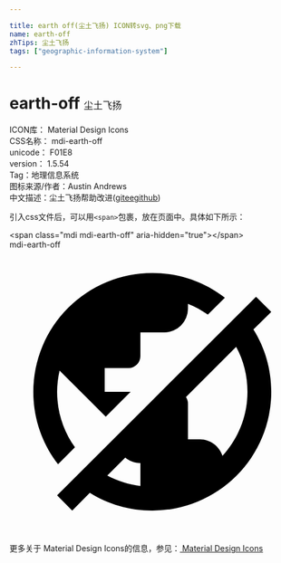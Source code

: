 ```yaml
---

title: earth off(尘土飞扬) ICON转svg、png下载
name: earth-off
zhTips: 尘土飞扬
tags: ["geographic-information-system"]

---
```


# earth-off  <small style="font-size: 60%;font-weight: 100">尘土飞扬</small>


<div class="detail-page">
<p>
<span>
ICON库：
<span class="badge-secondary badge">Material Design Icons</span> 
</span>
<br/>
<span>
CSS名称：
<span class="badge-secondary badge">mdi-earth-off</span> 
</span>
<br/>
<span>
unicode：
<span class="badge-secondary badge">F01E8</span> 
<copy-btn content='F01E8' btn-title=""></copy-btn>
<copy-btn :content='String.fromCodePoint(parseInt("F01E8", 16))' btn-title="复制U"></copy-btn>
</span>
<br/>
<span>
version：
<span class="badge-secondary badge">1.5.54</span> 
</span><br/><span>Tag：<span class="badge-light badge"><router-link to="/tags/geographic-information-system.html">地理信息系统</router-link></span></span>
<br/>
<span>图标来源/作者：<span class="badge-light badge">Austin Andrews</span></span> 
<br/>
<span class="zh-detail">中文描述：<span class="badge-primary badge">尘土飞扬</span><span class="help-link"><span>帮助改进</span>(<a href="https://gitee.com/liuwave/icon-helper/edit/master/json/material/earth-off.json" target="_blank" rel="noopener noreferrer">gitee</a><a href="https://github.com/liuwave/icon-helper/edit/master/json/material/earth-off.json" target="_blank" rel="noopener noreferrer">github</a></span>)</span><br/>
</p>
</div>
<div class="alert alert-dark">
  <i class="mdi mdi-earth-off mdi-48px"></i>
  <i class="mdi mdi-earth-off mdi-36px"></i>
  <i class="mdi mdi-earth-off mdi-24px"></i>
  <i class="mdi mdi-earth-off mdi-18px"></i>
</div>
<div>
  <p>引入css文件后，可以用<code>&lt;span&gt;</code>包裹，放在页面中。具体如下所示：    
  </p>
  <div class="alert alert-primary" style="font-size: 14px">
    &lt;span class="mdi mdi-earth-off" aria-hidden="true"&gt;&lt;/span&gt;
    <copy-btn content='<span class="mdi mdi-earth-off" aria-hidden="true"></span>'></copy-btn>
  </div>
  <div class="alert alert-secondary">
    <i class="mdi mdi-earth-off"
    style="font-size: 24px"
    aria-hidden="true"></i> mdi-earth-off
    <copy-btn content="mdi-earth-off" btn-title="复制图标名称"></copy-btn>
  </div>
</div>
<div id="svg" class="svg-wrap">
<svg xmlns="http://www.w3.org/2000/svg" viewBox="0 0 24 24"><path d="M22,5.27L20.5,6.75C21.46,8.28 22,10.07 22,12A10,10 0 0,1 12,22C10.08,22 8.28,21.46 6.75,20.5L5.27,22L4,20.72L20.72,4L22,5.27M17.9,17.39C19.2,15.97 20,14.08 20,12C20,10.63 19.66,9.34 19.05,8.22L14.83,12.44C14.94,12.6 15,12.79 15,13V16H16C16.89,16 17.64,16.59 17.9,17.39M11,19.93V18C10.5,18 10.07,17.83 9.73,17.54L8.22,19.05C9.07,19.5 10,19.8 11,19.93M15,4.59V5A2,2 0 0,1 13,7H11V9A1,1 0 0,1 10,10H8V12H10.18L8.09,14.09L4.21,10.21C4.08,10.78 4,11.38 4,12C4,13.74 4.56,15.36 5.5,16.67L4.08,18.1C2.77,16.41 2,14.3 2,12A10,10 0 0,1 12,2C14.3,2 16.41,2.77 18.1,4.08L16.67,5.5C16.16,5.14 15.6,4.83 15,4.59Z" /></svg>
</div>
<detail full-name='mdi-earth-off'></detail>
    
<div><p>更多关于 Material Design Icons的信息，参见：<a target="_blank" href="https://iconhelper.cn/material.html"> Material Design Icons</a>
</p></div>
